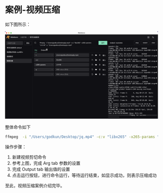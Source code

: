 # 案例-视频压缩

如下图所示：

![](./imgs/a34.png)

整体命令如下

```sh
ffmpeg  -i "/Users/godkun/Desktop/jq.mp4" -c:v "libx265" -x265-params "crf=18" -y  "/Users/godkun/Desktop/ys.mp4"
```

操作步骤：

1. 新建视频剪切命令
2. 参考上图，完成 Arg tab 参数的设置
3. 完成 Output tab 输出值的设置
4. 点击运行按钮，进行命令运行，等待运行结束，如显示成功，则表示压缩成功

至此，视频压缩案例介绍完毕。

